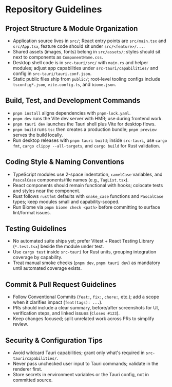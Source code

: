 # Repository Guidelines

## Project Structure & Module Organization
- Application source lives in `src/`; React entry points are `src/main.tsx` and `src/App.tsx`, feature code should sit under `src/<feature>/...`.
- Shared assets (images, fonts) belong in `src/assets/`; styles should sit next to components as `ComponentName.css`.
- Desktop shell code is in `src-tauri/src/` with `main.rs` and helper modules; adjust app capabilities under `src-tauri/capabilities/` and config in `src-tauri/tauri.conf.json`.
- Static public files ship from `public/`; root-level tooling configs include `tsconfig*.json`, `vite.config.ts`, and `biome.json`.

## Build, Test, and Development Commands
- `pnpm install` aligns dependencies with `pnpm-lock.yaml`.
- `pnpm dev` runs the Vite dev server with HMR; use during frontend work.
- `pnpm tauri dev` launches the Tauri shell plus Vite for desktop flows.
- `pnpm build` runs `tsc` then creates a production bundle; `pnpm preview` serves the build locally.
- Run desktop releases with `pnpm tauri build`; inside `src-tauri`, use `cargo fmt`, `cargo clippy --all-targets`, and `cargo build` for Rust validation.

## Coding Style & Naming Conventions
- TypeScript modules use 2-space indentation, `camelCase` variables, and `PascalCase` components/file names (e.g., `TagList.tsx`).
- React components should remain functional with hooks; colocate tests and styles near the component.
- Rust follows `rustfmt` defaults with `snake_case` functions and `PascalCase` types; keep modules small and capability-scoped.
- Run Biome via `pnpm biome check <path>` before committing to surface lint/format issues.

## Testing Guidelines
- No automated suite ships yet; prefer Vitest + React Testing Library (`*.test.tsx`) beside the module under test.
- Use `cargo test` inside `src-tauri` for Rust units, grouping integration coverage by capability.
- Treat manual smoke checks (`pnpm dev`, `pnpm tauri dev`) as mandatory until automated coverage exists.

## Commit & Pull Request Guidelines
- Follow Conventional Commits (`feat:`, `fix:`, `chore:`, etc.); add a scope when it clarifies impact (`feat(tags): ...`).
- PRs should include a clear summary, before/after screenshots for UI, verification steps, and linked issues (`Closes #123`).
- Keep changes focused; split unrelated work across PRs to simplify review.

## Security & Configuration Tips
- Avoid wildcard Tauri capabilities; grant only what's required in `src-tauri/capabilities/`.
- Never pass unchecked user input to Tauri commands; validate in the renderer first.
- Store secrets in environment variables or the Tauri config, not in committed source.
